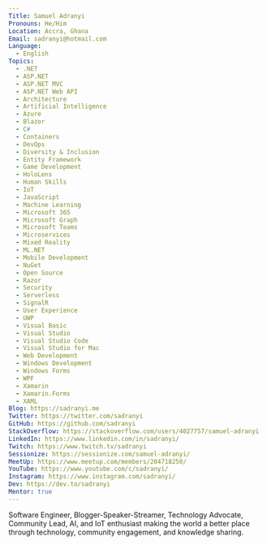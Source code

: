 ```yaml
---
Title: Samuel Adranyi
Pronouns: He/Him
Location: Accra, Ghana
Email: sadranyi@hotmail.com
Language:
  - English
Topics:
  - .NET
  - ASP.NET
  - ASP.NET MVC
  - ASP.NET Web API
  - Architecture
  - Artificial Intelligence
  - Azure
  - Blazor
  - C#
  - Containers
  - DevOps
  - Diversity & Inclusion
  - Entity Framework
  - Game Development
  - HoloLens
  - Human Skills
  - IoT
  - JavaScript
  - Machine Learning
  - Microsoft 365
  - Microsoft Graph
  - Microsoft Teams
  - Microservices
  - Mixed Reality
  - ML.NET
  - Mobile Development
  - NuGet
  - Open Source
  - Razor
  - Security
  - Serverless
  - SignalR
  - User Experience
  - UWP
  - Visual Basic
  - Visual Studio
  - Visual Studio Code
  - Visual Studio for Mac
  - Web Development
  - Windows Development
  - Windows Forms
  - WPF
  - Xamarin
  - Xamarin.Forms
  - XAML
Blog: https://sadranyi.me
Twitter: https://twitter.com/sadranyi
GitHub: https://github.com/sadranyi
StackOverflow: https://stackoverflow.com/users/4027757/samuel-adranyi
LinkedIn: https://www.linkedin.com/in/sadranyi/
Twitch: https://www.twitch.tv/sadranyi
Sessionize: https://sessionize.com/samuel-adranyi/
MeetUp: https://www.meetup.com/members/204718250/
YouTube: https://www.youtube.com/c/sadranyi/
Instagram: https://www.instagram.com/sadranyi/
Dev: https://dev.to/sadranyi
Mentor: true
---
```

Software Engineer, Blogger-Speaker-Streamer, Technology Advocate, Community Lead, AI, and IoT enthusiast making the world a better place through technology, community engagement, and knowledge sharing.
